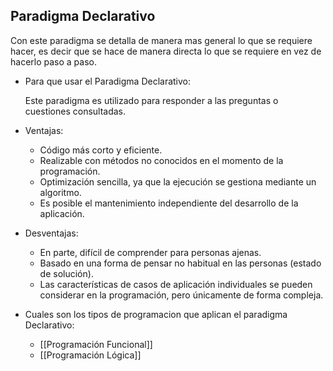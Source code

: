 ## Paradigma Declarativo

Con este paradigma se detalla de manera mas general lo que se requiere hacer, es decir que se hace de manera directa lo que se requiere en vez de hacerlo paso a paso.

- Para que usar el Paradigma Declarativo:
	
	Este paradigma es utilizado para responder a las preguntas o cuestiones consultadas.

- Ventajas:
	- Código más corto y eficiente.
	- Realizable con métodos no conocidos en el momento de la programación.
	- Optimización sencilla, ya que la ejecución se gestiona mediante un algoritmo.
	- Es posible el mantenimiento independiente del desarrollo de la aplicación.

- Desventajas:
	- En parte, difícil de comprender para personas ajenas.
	- Basado en una forma de pensar no habitual en las personas (estado de solución).
	- Las características de casos de aplicación individuales se pueden considerar en la programación, pero únicamente de forma compleja.

- Cuales son los tipos de programacion que aplican el paradigma Declarativo:

	- [[Programación Funcional]]
	- [[Programación Lógica]]



